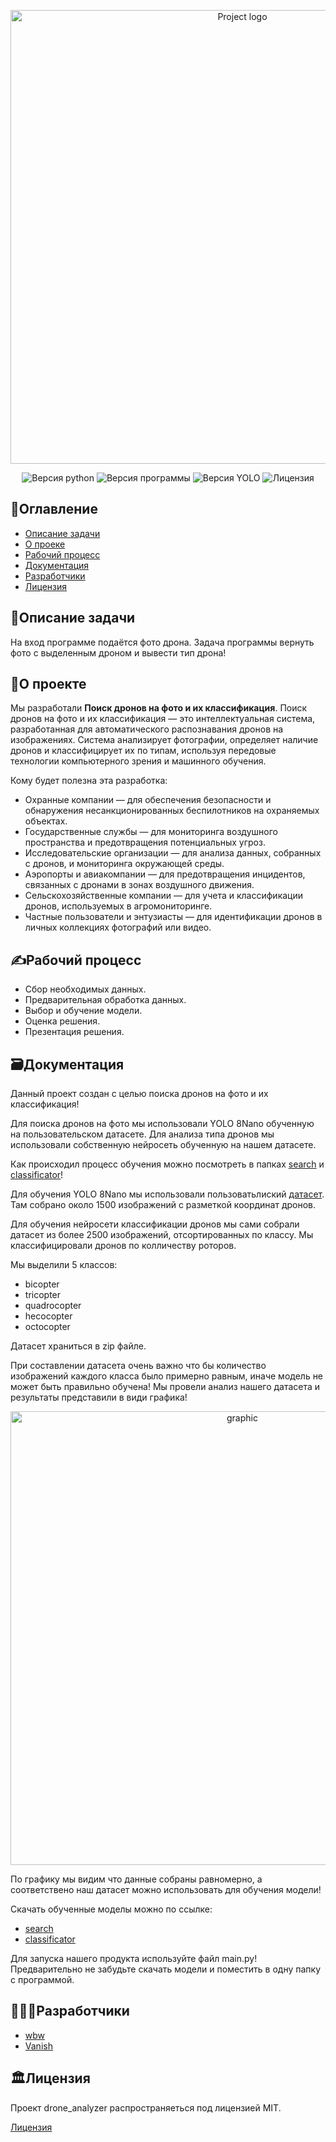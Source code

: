 <a id="up"></a>

<p align="center">
 <img src="https://i.ibb.co/99qgRP3/summma.jpg" alt="Project logo"width="726">
</p>
<p align="center">
 <img src="https://img.shields.io/badge/python-3.11-blue" alt="Версия python">
 <img src="https://img.shields.io/badge/version-0.1(beta)-purple" alt="Версия программы">
 <img src="https://img.shields.io/badge/YOLO-8%20Nano-red" alt="Версия YOLO">
 <img src="https://img.shields.io/badge/license-MIT-brightgreen" alt="Лицензия">
</p>

## 📑Оглавление
- [Описание задачи](#task)
- [O проеке](#about_project)
- [Рабочий процесс](#process)
- [Документация](#documentation)
- [Разработчики](#developers)
- [Лицензия](#license)

<a id="task"></a>
## 📖Описание задачи
На вход программе подаётся фото дрона. Задача программы вернуть фото с выделенным дроном и вывести тип дрона!


<a id="about_project"></a>
## 📁О проекте
Мы разработали **Поиск дронов на фото и их классификация**.
Поиск дронов на фото и их классификация — это интеллектуальная система, разработанная для автоматического распознавания дронов на изображениях. Система анализирует фотографии, определяет наличие дронов и классифицирует их по типам, используя передовые технологии компьютерного зрения и машинного обучения.

Кому будет полезна эта разработка:

 - Охранные компании — для обеспечения безопасности и обнаружения несанкционированных беспилотников на охраняемых объектах.
 - Государственные службы — для мониторинга воздушного пространства и предотвращения потенциальных угроз.
 - Исследовательские организации — для анализа данных, собранных с дронов, и мониторинга окружающей среды.
 - Аэропорты и авиакомпании — для предотвращения инцидентов, связанных с дронами в зонах воздушного движения.
 - Сельскохозяйственные компании — для учета и классификации дронов, используемых в агромониторинге.
 - Частные пользователи и энтузиасты — для идентификации дронов в личных коллекциях фотографий или видео.


<a id="process"></a>
## ✍️Рабочий процесс
- Сбор необходимых данных.
- Предварительная обработка данных.
- Выбор и обучение модели.
- Оценка решения.
- Презентация решения.


<a id="documentation"></a>
## 🗃️Документация

Данный проект создан с целью поиска дронов на фото и их классификация!

Для поиска дронов на фото мы использовали YOLO 8Nano обученную на пользовательском датасете. Для анализа типа дронов мы использовали собственную нейросеть обученную на нашем датасете.

Как происходил процесс обучения можно посмотреть в папках [search](https://github.com/white-black-wolf/drone_analyzer/tree/main/search) и [classificator](https://github.com/white-black-wolf/drone_analyzer/tree/main/classificator)!

Для обучения YOLO 8Nano мы использовали пользоватьлиский [датасет](https://www.kaggle.com/datasets/dasmehdixtr/drone-dataset-uav). Там собрано около 1500 изображений с разметкой координат дронов.

Для обучения нейросети классификации дронов мы сами собрали датасет из более 2500 изображений, отсортированных по классу. Мы классифицировали дронов по колличеству роторов.

Мы выделили 5 классов:
 - bicopter
 - tricopter
 - quadrocopter
 - hecocopter
 - octocopter

Датасет храниться в zip файле.

При составлении датасета очень важно что бы количество изображений каждого класса было примерно равным, иначе модель не может быть правильно обучена! Мы провели анализ нашего датасета и результаты представили в види графика!
<p align="center">
 <img src="https://i.ibb.co/jG8n4Fs/image.png" alt="graphic"width="726">
</p>

По графику мы видим что данные собраны равномерно, а соответствено наш датасет можно использовать для обучения модели!

Скачать обученные моделы можно по ссылке:
 - [search](https://getfile.dokpub.com/yandex/get/https://disk.yandex.ru/d/w7lLKYFXXHzFIQ)
 - [classificator](https://getfile.dokpub.com/yandex/get/https://disk.yandex.ru/d/LHmZzBRSuD6HTQ)

Для запуска нашего продукта используйте файл main.py! Предварительно не забудьте скачать модели и поместить в одну папку с программой.

<a id="developers"></a>
## 👨🏻‍💻Разработчики

- [wbw](https://github.com/white-black-wolf)
- [Vanish](https://github.com/vanish12345)   

<a id="license"></a>
## 🏛️Лицензия
Проект drone_analyzer распространяеться под лицензией MIT.

 [Лицензия](https://github.com/white-black-wolf/drone_analyzer/blob/main/LICENSE)
